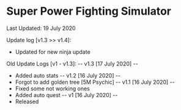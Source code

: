 # Super Power Fighting Simulator

Last Updated: 19 July 2020

Update log [v1.3 >> v1.4]:
- Updated for new ninja update

Old Update Logs [v1 - v1.3]:
-- v1.3 [17 July 2020] --
- Added auto stats
-- v1.2 [16 July 2020] --
- Forgot to add golden tree [5M Psychic]
-- v1.1 [16 July 2020] --
- Fixed some not working ones
- Added auto quest
-- v1 [16 July 2020] --
- Released